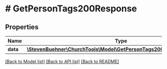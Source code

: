 # # GetPersonTags200Response

## Properties

Name | Type | Description | Notes
------------ | ------------- | ------------- | -------------
**data** | [**\StevenBuehner\ChurchTools\Model\GetPersonTags200ResponseDataInner[]**](GetPersonTags200ResponseDataInner.md) |  | [optional]

[[Back to Model list]](../../README.md#models) [[Back to API list]](../../README.md#endpoints) [[Back to README]](../../README.md)
